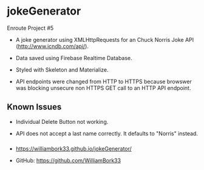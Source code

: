 # jokeGenerator

Enroute Project #5

- A joke generator using XMLHttpRequests for an Chuck Norris Joke API (http://www.icndb.com/api/).

- Data saved using Firebase Realtime Database.

- Styled with Skeleton and Materialize.

- API endpoints were changed from HTTP to HTTPS because browswer was blocking unsecure non HTTPS GET call to an HTTP API endpoint.

## Known Issues

- Individual Delete Button not working.

- API does not accept a last name correctly. It defaults to "Norris" instead.

###

- https://williambork33.github.io/jokeGenerator/

- GitHub: https://github.com/WilliamBork33
